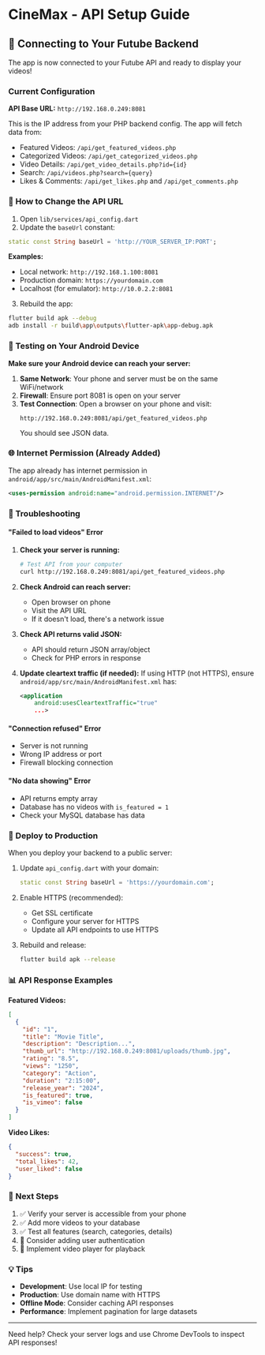 
# CineMax - API Setup Guide

## 📡 Connecting to Your Futube Backend

The app is now connected to your Futube API and ready to display your videos!

### Current Configuration

**API Base URL:** `http://192.168.0.249:8081`

This is the IP address from your PHP backend config. The app will fetch data from:
- Featured Videos: `/api/get_featured_videos.php`
- Categorized Videos: `/api/get_categorized_videos.php`
- Video Details: `/api/get_video_details.php?id={id}`
- Search: `/api/videos.php?search={query}`
- Likes & Comments: `/api/get_likes.php` and `/api/get_comments.php`

### 🔧 How to Change the API URL

1. Open `lib/services/api_config.dart`
2. Update the `baseUrl` constant:

```dart
static const String baseUrl = 'http://YOUR_SERVER_IP:PORT';
```

**Examples:**
- Local network: `http://192.168.1.100:8081`
- Production domain: `https://yourdomain.com`
- Localhost (for emulator): `http://10.0.2.2:8081`

3. Rebuild the app:
```bash
flutter build apk --debug
adb install -r build\app\outputs\flutter-apk\app-debug.apk
```

### 📱 Testing on Your Android Device

**Make sure your Android device can reach your server:**

1. **Same Network**: Your phone and server must be on the same WiFi/network
2. **Firewall**: Ensure port 8081 is open on your server
3. **Test Connection**: Open a browser on your phone and visit:
   ```
   http://192.168.0.249:8081/api/get_featured_videos.php
   ```
   You should see JSON data.

### 🌐 Internet Permission (Already Added)

The app already has internet permission in `android/app/src/main/AndroidManifest.xml`:
```xml
<uses-permission android:name="android.permission.INTERNET"/>
```

### 🐛 Troubleshooting

#### "Failed to load videos" Error

1. **Check your server is running:**
   ```bash
   # Test API from your computer
   curl http://192.168.0.249:8081/api/get_featured_videos.php
   ```

2. **Check Android can reach server:**
   - Open browser on phone
   - Visit the API URL
   - If it doesn't load, there's a network issue

3. **Check API returns valid JSON:**
   - API should return JSON array/object
   - Check for PHP errors in response

4. **Update cleartext traffic (if needed):**
   If using HTTP (not HTTPS), ensure `android/app/src/main/AndroidManifest.xml` has:
   ```xml
   <application
       android:usesCleartextTraffic="true"
       ...>
   ```

#### "Connection refused" Error

- Server is not running
- Wrong IP address or port
- Firewall blocking connection

#### "No data showing" Error

- API returns empty array
- Database has no videos with `is_featured = 1`
- Check your MySQL database has data

### 🚀 Deploy to Production

When you deploy your backend to a public server:

1. Update `api_config.dart` with your domain:
   ```dart
   static const String baseUrl = 'https://yourdomain.com';
   ```

2. Enable HTTPS (recommended):
   - Get SSL certificate
   - Configure your server for HTTPS
   - Update all API endpoints to use HTTPS

3. Rebuild and release:
   ```bash
   flutter build apk --release
   ```

### 📊 API Response Examples

**Featured Videos:**
```json
[
  {
    "id": "1",
    "title": "Movie Title",
    "description": "Description...",
    "thumb_url": "http://192.168.0.249:8081/uploads/thumb.jpg",
    "rating": "8.5",
    "views": "1250",
    "category": "Action",
    "duration": "2:15:00",
    "release_year": "2024",
    "is_featured": true,
    "is_vimeo": false
  }
]
```

**Video Likes:**
```json
{
  "success": true,
  "total_likes": 42,
  "user_liked": false
}
```

### 🎯 Next Steps

1. ✅ Verify your server is accessible from your phone
2. ✅ Add more videos to your database
3. ✅ Test all features (search, categories, details)
4. 🔄 Consider adding user authentication
5. 🔄 Implement video player for playback

### 💡 Tips

- **Development**: Use local IP for testing
- **Production**: Use domain name with HTTPS
- **Offline Mode**: Consider caching API responses
- **Performance**: Implement pagination for large datasets

---

Need help? Check your server logs and use Chrome DevTools to inspect API responses!


